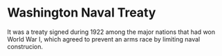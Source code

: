 # Washington Naval Treaty 

It was a treaty signed during 1922 among the major nations that had won World War I, which agreed to prevent an arms race by limiting naval construcion. 